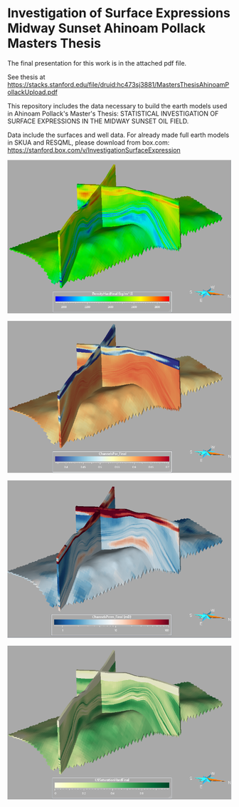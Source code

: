 # Investigation of Surface Expressions Midway Sunset Ahinoam Pollack Masters Thesis

The final presentation for this work is in the attached pdf file. 

See thesis at https://stacks.stanford.edu/file/druid:hc473sj3881/MastersThesisAhinoamPollackUpload.pdf

This repository includes the data necessary to build the earth models used in Ahinoam Pollack's Master's Thesis: STATISTICAL INVESTIGATION OF SURFACE EXPRESSIONS IN THE MIDWAY SUNSET OIL FIELD.

Data include the surfaces and well data. 
For already made full earth models in SKUA and RESQML, please download from box.com:
https://stanford.box.com/v/InvestigationSurfaceExpression

![alt text](https://github.com/ahinoampollack/Investigation-of-Surface-Expressions-Midway-Sunset-Ahinoam-Pollack-Masters-Thesis/blob/master/GrainDensity.png)

![alt text](https://github.com/ahinoampollack/Investigation-of-Surface-Expressions-Midway-Sunset-Ahinoam-Pollack-Masters-Thesis/blob/master/Porosity.png)

![alt text](https://github.com/ahinoampollack/Investigation-of-Surface-Expressions-Midway-Sunset-Ahinoam-Pollack-Masters-Thesis/blob/master/Permeability.png)

![alt text](https://github.com/ahinoampollack/Investigation-of-Surface-Expressions-Midway-Sunset-Ahinoam-Pollack-Masters-Thesis/blob/master/githubimage.png)
